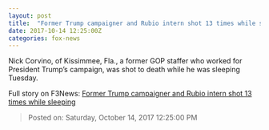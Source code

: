 ```yaml
---
layout: post
title:  "Former Trump campaigner and Rubio intern shot 13 times while sleeping"
date: 2017-10-14 12:25:00Z
categories: fox-news
---
```


Nick Corvino, of Kissimmee, Fla., a former GOP staffer who worked for President Trump’s campaign, was shot to death while he was sleeping Tuesday.


Full story on F3News: [Former Trump campaigner and Rubio intern shot 13 times while sleeping](http://www.f3nws.com/n/bum4HE)

> Posted on: Saturday, October 14, 2017 12:25:00 PM
